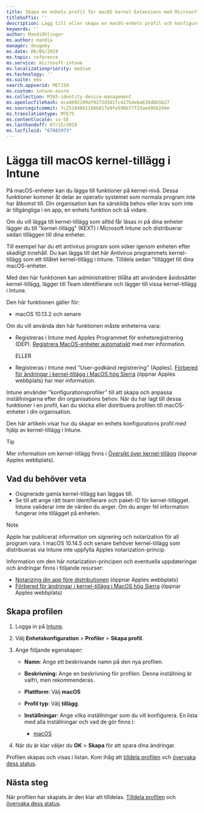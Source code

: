```yaml
---
title: Skapa en enhets profil för macOS kernel Extensions med Microsoft Intune-Azure | Microsoft Docs
titleSuffix: ''
description: Lägg till eller skapa en macOS-enhets profil och konfigurera sedan kernel-tillägg så att användare åsidosätter, Lägg till Team-ID och ett paket-och grupp-ID i Microsoft Intune.
keywords: ''
author: MandiOhlinger
ms.author: mandia
manager: dougeby
ms.date: 06/05/2019
ms.topic: reference
ms.service: microsoft-intune
ms.localizationpriority: medium
ms.technology: ''
ms.suite: ems
search.appverid: MET150
ms.custom: intune-azure
ms.collection: M365-identity-device-management
ms.openlocfilehash: eca4692189af9272d3d1fc427b4eba638d8b5b27
ms.sourcegitcommit: 7c251948811b8b817e9fe590b77f23aed95b2d4e
ms.translationtype: MTE75
ms.contentlocale: sv-SE
ms.lasthandoff: 07/15/2019
ms.locfileid: "67882973"
---
```

# <a name="add-macos-kernel-extensions-in-intune"></a>Lägga till macOS kernel-tillägg i Intune

På macOS-enheter kan du lägga till funktioner på kernel-nivå. Dessa funktioner kommer åt delar av operativ systemet som normala program inte har åtkomst till. Din organisation kan ha särskilda behov eller krav som inte är tillgängliga i en app, en enhets funktion och så vidare. 

Om du vill lägga till kernel-tillägg som alltid får läsas in på dina enheter lägger du till "kernel-tillägg" (KEXT) i Microsoft Intune och distribuerar sedan tilläggen till dina enheter.

Till exempel har du ett antivirus program som söker igenom enheten efter skadligt innehåll. Du kan lägga till det här Antivirus programmets kernel-tillägg som ett tillåtet kernel-tillägg i Intune. Tilldela sedan "tillägget till dina macOS-enheter.

Med den här funktionen kan administratörer tillåta att användare åsidosätter kernel-tillägg, lägger till Team identifierare och lägger till vissa kernel-tillägg i Intune.

Den här funktionen gäller för:

- macOS 10.13.2 och senare

Om du vill använda den här funktionen måste enheterna vara:

- Registreras i Intune med Apples Programmet för enhetsregistrering (DEP). [Registrera MacOS-enheter automatiskt](device-enrollment-program-enroll-macos.md) med mer information.

  ELLER

- Registreras i Intune med "User-godkänd registrering" (Apples). [Förbered för ändringar i kernel-tillägg i MacOS hög Sierra](https://support.apple.com/en-us/HT208019) (öppnar Apples webbplats) har mer information.

Intune använder ”konfigurationsprofiler” till att skapa och anpassa inställningarna efter din organisations behov. När du har lagt till dessa funktioner i en profil, kan du skicka eller distribuera profilen till macOS-enheter i din organisation.

Den här artikeln visar hur du skapar en enhets konfigurations profil med hjälp av kernel-tillägg i Intune.

> [!TIP]
> Mer information om kernel-tillägg finns i [Översikt över kernel-tillägg](https://developer.apple.com/library/archive/documentation/Darwin/Conceptual/KernelProgramming/Extend/Extend.html) (öppnar Apples webbplats).

## <a name="what-you-need-to-know"></a>Vad du behöver veta

- Osignerade gamla kernel-tillägg kan läggas till.
- Se till att ange rätt team identifierare och paket-ID för kernel-tillägget. Intune validerar inte de värden du anger. Om du anger fel information fungerar inte tillägget på enheten.

> [!NOTE]
> Apple har publicerat information om signering och notarization för all program vara. I macOS 10.14.5 och senare behöver kernel-tillägg som distribueras via Intune inte uppfylla Apples notarization-princip.
>
> Information om den här notarization-principen och eventuella uppdateringar och ändringar finns i följande resurser:
>
> - [Notarizing din app före distributionen](https://developer.apple.com/documentation/security/notarizing_your_app_before_distribution) (öppnar Apples webbplats) 
> - [Förbered för ändringar i kernel-tillägg i MacOS hög Sierra](https://support.apple.com/en-us/HT208019) (öppnar Apples webbplats)

## <a name="create-the-profile"></a>Skapa profilen

1. Logga in på [Intune](https://go.microsoft.com/fwlink/?linkid=2090973).
2. Välj **Enhetskonfiguration** > **Profiler** > **Skapa profil**.
3. Ange följande egenskaper:

    - **Namn**: Ange ett beskrivande namn på den nya profilen.
    - **Beskrivning:** Ange en beskrivning för profilen. Denna inställning är valfri, men rekommenderas.
    - **Plattform**: Välj **macOS**
    - **Profil typ**: Välj **tillägg**.
    - **Inställningar**: Ange vilka inställningar som du vill konfigurera. En lista med alla inställningar och vad de gör finns i:

        - [macOS](kernel-extensions-settings-macos.md)

4. När du är klar väljer du **OK** > **Skapa** för att spara dina ändringar.

Profilen skapas och visas i listan. Kom ihåg att [tilldela profilen](device-profile-assign.md) och [övervaka dess status](device-profile-monitor.md).

## <a name="next-steps"></a>Nästa steg

När profilen har skapats är den klar att tilldelas. [Tilldela profilen](device-profile-assign.md) och [övervaka dess status](device-profile-monitor.md).
